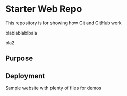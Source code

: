 # Starter Web Repo

This repository is for showing how Git and GitHub work

blablablablbala

bla2

## Purpose

## Deployment

Sample website with plenty of files for demos